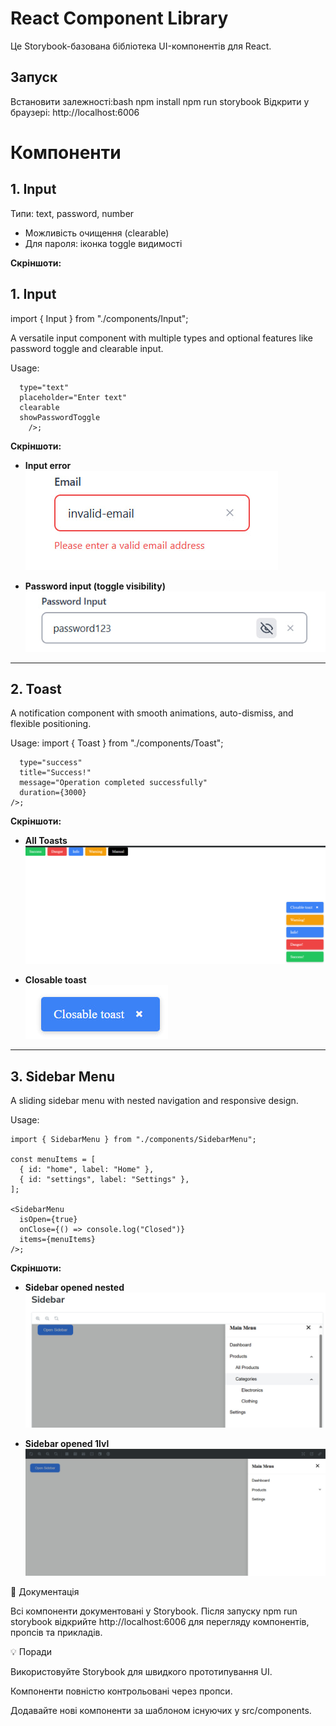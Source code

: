  # React Component Library

Це Storybook-базована бібліотека UI-компонентів для React.

## Запуск
Встановити залежності:bash
npm install
npm run storybook
Відкрити у браузері:
http://localhost:6006

# Компоненти

## 1. Input

Типи: text, password, number

- Можливість очищення (clearable)  
- Для пароля: іконка toggle видимості

**Скріншоти:**

## 1. Input
import { Input } from "./components/Input";

 A versatile input component with multiple types and optional features like password toggle and clearable input.
 
Usage:
```<Input
  type="text"
  placeholder="Enter text"
  clearable
  showPasswordToggle
    />;
```
**Скріншоти:**
- **Input error**  
![Input error](https://github.com/RTSaitama/react-component-library/raw/main/screenshots/input-error.png)

- **Password input (toggle visibility)**  
![Password input](https://github.com/RTSaitama/react-component-library/raw/main/screenshots/input-password.png)

---





## 2. Toast
A notification component with smooth animations, auto-dismiss, and flexible positioning.

Usage:
import { Toast } from "./components/Toast";

```<Toast
  type="success"
  title="Success!"
  message="Operation completed successfully"
  duration={3000}
/>;
```

**Скріншоти:**
- **All Toasts**  
![All Toasts](https://github.com/RTSaitama/react-component-library/raw/main/screenshots/toasts-all.png)


- **Closable toast**  
![Closable toast](https://github.com/RTSaitama/react-component-library/raw/main/screenshots/toast-closable.png)

---

## 3. Sidebar Menu
A sliding sidebar menu with nested navigation and responsive design.

Usage:
```
import { SidebarMenu } from "./components/SidebarMenu";

const menuItems = [
  { id: "home", label: "Home" },
  { id: "settings", label: "Settings" },
];

<SidebarMenu
  isOpen={true}
  onClose={() => console.log("Closed")}
  items={menuItems}
/>;
```

**Скріншоти:**
- **Sidebar opened nested**  
![Sidebar opened nested](https://github.com/RTSaitama/react-component-library/raw/main/screenshots/sidebar-opened-nest.png)

- **Sidebar opened 1lvl**  
![Sidebar opened 1lvl](https://github.com/RTSaitama/react-component-library/raw/main/screenshots/sidebar-opened-firstLvl.png)



 
📖 Документація

Всі компоненти документовані у Storybook. Після запуску npm run storybook відкрийте http://localhost:6006
 для перегляду компонентів, пропсів та прикладів.

💡 Поради

Використовуйте Storybook для швидкого прототипування UI.

Компоненти повністю контрольовані через пропси.

Додавайте нові компоненти за шаблоном існуючих у src/components.